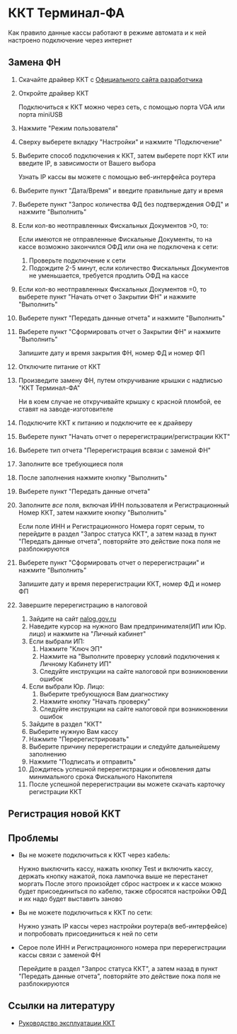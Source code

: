 # ККТ Терминал-ФА
Как правило данные кассы работают в режиме автомата и к ней настроено подключение через интернет

## Замена ФН
1. Скачайте драйвер ККТ с [Официального сайта разработчика](https://kit-invest.ru/Drivers)
2. Откройте драйвер ККТ
	
	Подключиться к ККТ можно через сеть, с помощью порта VGA или порта miniUSB
3. Нажмите "Режим пользователя"
4. Сверху выберете вкладку "Настройки" и нажмите "Подключение"
5. Выберите способ подключения к ККТ, затем выберете порт ККТ или введите IP, в зависимости от Вашего выбора
	
	Узнать IP кассы вы можете с помощью веб-интерфейса роутера
6. Выберите пункт "Дата/Время" и введите правильные дату и время
7. Выберете пункт "Запрос количества ФД без подтверждения ОФД" и нажмите "Выполнить"
8. Если кол-во неотправленных Фискальных Документов >0, то:
	
	Если имеются не отправленные Фискальные Документы, то на кассе возможно закончился ОФД или она не подключена к сети:
	1. Проверьте подключение к сети
	2. Подождите 2-5 минут, если количество Фискальных Документов не уменьшается, требуется продлить ОФД на кассе
9. Если кол-во неотправленных Фискальных Документов =0, то выберете пункт "Начать отчет о Закрытии ФН" и нажмите "Выполнить"
10. Выберете пункт "Передать данные отчета" и нажмите "Выполнить"
11. Выберете пункт "Сформировать отчет о Закрытии ФН" и нажмите "Выполнить"
	
	Запишите дату и время закрытия ФН, номер ФД и номер ФП
12. Отключите питание от ККТ
13. Произведите замену ФН, путем откручивание крышки с надписью "ККТ Терминал-ФА"
	
	Ни в коем случае не откручивайте крышку с красной пломбой, ее ставят на заводе-изготовителе
14. Подключите ККТ к питанию и подключите ее к драйверу
15. Выберете пункт "Начать отчет о перерегистрации/регистрации ККТ"
16. Выберете тип отчета "Перерегистрация всвязи с заменой ФН"
17. Заполните все требующиеся поля
18. После заполнения нажмите кнопку "Выполнить"
19. Выберете пункт "Передать данные отчета"
20. Заполните *все* поля, включая ИНН пользователя и Регистрационный Номер ККТ, затем нажмите кнопку "Выполнить"
	
	Если поле ИНН и Регистрационного Номера горят серым, то перейдите в раздел "Запрос статуса ККТ", а затем назад в пункт "Передать данные отчета", повторяйте это действие пока поля не разблокируются
21. Выберете пункт "Сформировать отчет о перерегистрации" и нажмите "Выполнить"
	
	Запишите дату и время перерегистрации ККТ, номер ФД и номер ФП
22. Завершите перерегистрацию в налоговой
	1. Зайдите на сайт [nalog.gov.ru](https://www.nalog.gov.ru)
	2. Наведите курсор на нужного Вам предпринимателя(ИП или Юр. лицо) и нажмите на "Личный кабинет"
	3. Если выбрали ИП:
		1. Нажмите "Ключ ЭП"
		2. Нажмите на "Выполните проверку условий подключения к Личному Кабинету ИП"
		3. Следуйте инструкции на сайте налоговой при возникновении ошибок
	4. Если выбрали Юр. Лицо:
		1. Выберите требующуюся Вам диагностику
		2. Нажмите кнопку "Начать проверку"
		3. Следуйте инструкции на сайте налоговой при возникновении ошибок
	5. Зайдите в раздел "ККТ"
	6. Выберите нужную Вам кассу
	7. Нажмите "Перерегистрировать"
	8. Выберите причину перерегистрации и следуйте дальнейшему заполнению
	9. Нажмите "Подписать и отправить"
	10. Дождитесь успешной перерегистрации и обновления даты минимального срока Фискального Накопителя
	11. После успешной перерегистрации вы можете скачать карточку регистрации ККТ

## Регистрация новой ККТ


## Проблемы
* Вы не можете подключиться к ККТ через кабель:
	
	Нужно выключить кассу, нажать кнопку Test и включить кассу, держать кнопку нажатой, пока лампочка выше не перестанет моргать 
	После этого произойдет сброс настроек и к кассе можно будет присоединиться по кабелю, также сбросятся настройки ОФД и их надо будет выставить заново

* Вы не можете подключиться к ККТ по сети:
	
	Нужно узнать IP кассы через настройки роутера(в веб-интерфейсе) и попробовать присоединиться к ней по сети

* Серое поле ИНН и Регистрационного номера при перерегистрации кассы связи с заменой ФН
	
	Перейдите в раздел "Запрос статуса ККТ", а затем назад в пункт "Передать данные отчета", повторяйте это действие пока поля не разблокируются 

## Ссылки на литературу
* [Руководство эксплуатации ККТ](https://kit-invest.ru/Download/Терминал-ФА.%20Руководство%20по%20эксплуатации.pdf)